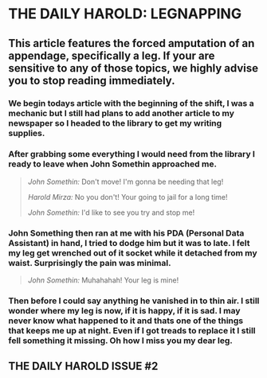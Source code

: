 # THE DAILY HAROLD: LEGNAPPING

## This article features the forced amputation of an appendage, specifically a leg. If your are sensitive to any of those topics, we highly advise you to stop reading immediately.

### We begin todays article with the beginning of the shift, I was a mechanic but I still had plans to add another article to my newspaper so I headed to the library to get my writing supplies.

### After grabbing some everything I would need from the library I ready to leave when John Somethin approached me.

> *John Somethin:* Don't move! I'm gonna be needing that leg!
>
> *Harold Mirza:* No you don't! Your going to jail for a long time!
>
> *John Somethin:* I'd like to see you try and stop me!

### John Something then ran at me with his PDA (Personal Data Assistant) in hand, I tried to dodge him but it was to late. I felt my leg get wrenched out of it socket while it detached from my waist. Surprisingly the pain was minimal.

> *John Somethin:* Muhahahah! Your leg is mine!

### Then before I could say anything he vanished in to thin air. I still wonder where my leg is now, if it is happy, if it is sad. I may never know what happened to it and thats one of the things that keeps me up at night. Even if I got treads to replace it I still fell something it missing. Oh how I miss you my dear leg.

## THE DAILY HAROLD ISSUE #2